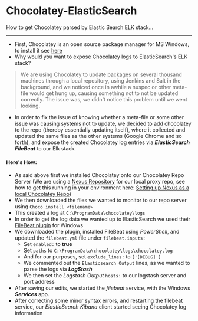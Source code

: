 # Chocolatey-ElasticSearch
How to get Chocolatey parsed by Elastic Search ELK stack...

---
* First, Chocolatey is an open source package manager for MS Windows, to install it see [here](https://chocolatey.org/install)
* Why would you want to expose Chocolatey logs to ElasticSearch's ELK stack?
> We are using Chocolatey to update packages on several thousand machines through a local repository, using Jenkins and Salt in the background, and we noticed once in awhile a nuspec or other meta-file would get hung up, causing something not to not be updated correctly. The issue was, we didn't notice this problem until we went looking.

* In order to fix the issue of knowing whether a meta-file or some other issue was causing systems not to update, we decided to add chocolatey to the repo (thereby essentially updating itself), where it collected and updated the same files as the other systems (Google Chrome and so forth), and expose the created Chocolatey log entries via ***ElasticSearch FileBeat*** to our Elk stack.

#### Here's How:
* As said above first we installed Chocolatey onto our Chocolatey Repo Server (We are using a [Nexus Repository](https://www.sonatype.com/nexus-repository-oss) for our local proxy repo, see how to get this running in your environment here: [Setting up Nexus as a local Chocolatey Repo](https://www.youtube.com/watch?v=UehkG1VHtz0))
* We then downloaded the files we wanted to monitor to our repo server using ```Choco install <filename>```
* This created a log at ```C:\ProgramData\chocolatey\logs```
* In order to get the log data we wanted up to ElasticSearch we used their [FileBeat plugin](https://www.elastic.co/downloads/beats/filebeat) for Windows
* We downloaded the plugin, installed FileBeat using _PowerShell_, and updated the ```filebeat.yml``` file under ```filebeat.inputs:``` 
   * Set ```enabled:``` to **true** 
   * Set ```paths``` to ```C:\ProgramData\chocolatey\logs\chocolatey.log```
   * And for our purposes, set ```exclude_lines:``` to ```['[DEBUG]']```
   * We commented out the ```Elasticsearch Output``` lines, as we wanted to parse the logs via ***LogStash***
   * We then set the _Logstash Output_ ```hosts:``` to our logstash server and port address
* After saving our edits, we started the _filebeat_ service, with the Windows ***Services*** app.
* After correcting some minor syntax errors, and restarting the filebeat service, our _ElasticSearch Kibana_ client started seeing Chocolatey log information
